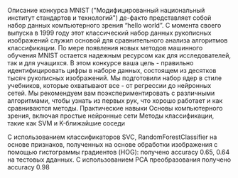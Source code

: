 Описание конкурса MNIST ("Модифицированный национальный институт стандартов и технологий") де-факто представляет собой набор данных компьютерного зрения “hello world”. С момента своего выпуска в 1999 году этот классический набор данных рукописных изображений служил основой для сравнительного анализа алгоритмов классификации. По мере появления новых методов машинного обучения MNIST остается надежным ресурсом как для исследователей, так и для учащихся.
В этом конкурсе ваша цель - правильно идентифицировать цифры в наборе данных, состоящем из десятков тысяч рукописных изображений. Мы подготовили набор ядер в стиле учебников, которые охватывают все - от регрессии до нейронных сетей. Мы рекомендуем вам поэкспериментировать с различными алгоритмами, чтобы узнать из первых рук, что хорошо работает и как сравниваются методы.
Практические навыки
  Основы компьютерного зрения, включая простые нейронные сети
  Методы классификации, такие как SVM и K-ближайшие соседи

С использованием классификаторов SVC, RandomForestClassifier на основе признаков, полученных на основе обработки изображения с помощью гистограммы градиентов (HOG): получено accuracy 0.65, 0.64 на тестовых дданных. С использованием PCA преобразования получено accuracy 0.98
